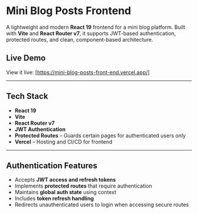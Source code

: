 #  Mini Blog Posts Frontend

A lightweight and modern **React 19** frontend for a mini blog platform. Built with **Vite** and **React Router v7**, it supports JWT-based authentication, protected routes, and clean, component-based architecture.

##  Live Demo

View it live: [https://mini-blog-posts-front-end.vercel.app/]

---

##  Tech Stack

-  **React 19** 
-  **Vite** 
-  **React Router v7** 
-  **JWT Authentication** 
-  **Protected Routes** – Guards certain pages for authenticated users only
-  **Vercel** – Hosting and CI/CD for frontend

---

##  Authentication Features

-  Accepts **JWT access and refresh tokens**
-  Implements **protected routes** that require authentication
-  Maintains **global auth state** using context
-  Includes **token refresh handling**
-  Redirects unauthenticated users to login when accessing secure routes





